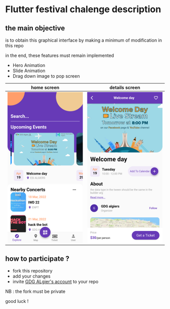 # Flutter festival chalenge description 

## the main objective 
is to obtain this graphical interface by making a minimum of  modification in this repo


in the end, these features must remain implemented

- Hero Animation
- Slide Animation
- Drag down image to pop screen


|home screen|details screen|
|:------------:|:------------:|
![home](assets/1.png)|![details](assets/2.png)|

## how to participate ?
- fork this repository 
- add your changes
- invite [GDG ALgier's account](https://github.com/GDGAlgiers16) to your repo 


NB : the fork must be private


good luck !





